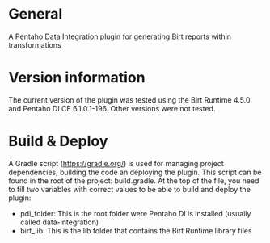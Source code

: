 # General
A Pentaho Data Integration plugin for generating Birt reports within transformations

# Version information
The current version of the plugin was tested using the Birt Runtime 4.5.0 and Pentaho DI CE 6.1.0.1-196. Other versions were not tested.

# Build & Deploy
A Gradle script (https://gradle.org/) is used for managing project dependencies, building the code an deploying the plugin. This script can be found in the root of the project: build.gradle. At the top of the file, you need to fill two variables with correct values to be able to build and deploy the plugin:
* pdi_folder: This is the root folder were Pentaho DI is installed (usually called data-integration)
* birt_lib: This is the lib folder that contains the Birt Runtime library files

